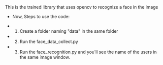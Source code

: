 

This is the trained library that uses opencv to recognize a face in the image

- Now, Steps to use the code:

- 1. Create a folder naming "data" in the same folder

- 2. Run the face_data_collect.py
- 3. Run the face_recognition.py and you'll see the name of the users in the same image window.
